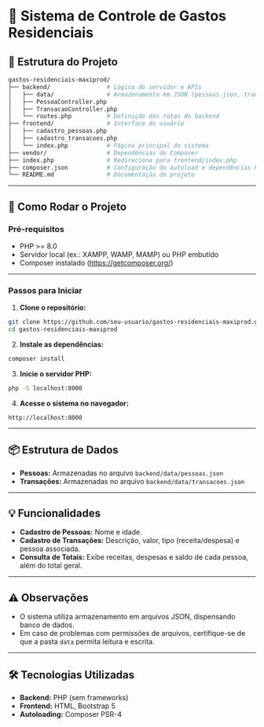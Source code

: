 # 💸 Sistema de Controle de Gastos Residenciais

## 📂 **Estrutura do Projeto**
```bash
gastos-residenciais-maxiprod/
├── backend/                # Lógica do servidor e APIs
│   ├── data/               # Armazenamento em JSON (pessoas.json, transacoes.json)
│   ├── PessoaController.php
│   ├── TransacaoController.php
│   └── routes.php          # Definição das rotas do backend
├── frontend/               # Interface do usuário
│   ├── cadastro_pessoas.php
│   ├── cadastro_transacoes.php
│   └── index.php           # Página principal do sistema
├── vendor/                 # Dependências do Composer
├── index.php               # Redireciona para frontend/index.php
├── composer.json           # Configuração do autoload e dependências PHP
└── README.md               # Documentação do projeto
```

---

## 🚀 **Como Rodar o Projeto**

### **Pré-requisitos**
- PHP >= 8.0
- Servidor local (ex.: XAMPP, WAMP, MAMP) ou PHP embutido
- Composer instalado (https://getcomposer.org/)

---

### **Passos para Iniciar**

1. **Clone o repositório:**
```bash
git clone https://github.com/seu-usuario/gastos-residenciais-maxiprod.git
cd gastos-residenciais-maxiprod
```

2. **Instale as dependências:**
```bash
composer install
```

3. **Inicie o servidor PHP:**
```bash
php -S localhost:8000
```

4. **Acesse o sistema no navegador:**
```
http://localhost:8000
```

---

## 📦 **Estrutura de Dados**
- **Pessoas:** Armazenadas no arquivo `backend/data/pessoas.json`
- **Transações:** Armazenadas no arquivo `backend/data/transacoes.json`

---

## 💡 **Funcionalidades**
- **Cadastro de Pessoas:** Nome e idade.
- **Cadastro de Transações:** Descrição, valor, tipo (receita/despesa) e pessoa associada.
- **Consulta de Totais:** Exibe receitas, despesas e saldo de cada pessoa, além do total geral.

---

## ⚠️ **Observações**
- O sistema utiliza armazenamento em arquivos JSON, dispensando banco de dados.
- Em caso de problemas com permissões de arquivos, certifique-se de que a pasta `data` permita leitura e escrita.

---

## 🛠 **Tecnologias Utilizadas**
- **Backend:** PHP (sem frameworks)
- **Frontend:** HTML, Bootstrap 5
- **Autoloading:** Composer PSR-4


